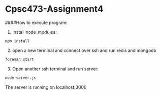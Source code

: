 # Cpsc473-Assignment4
####How to execute program:
1) Install node_modules:
```sh
npm install
```
2) open a new terminal and connect over ssh and run redis and mongodb
```sh
foreman start
```
3) Open another ssh terminal and run server:
```sh
node server.js
```
The server is running on localhost:3000
